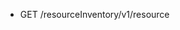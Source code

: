 <!--
    ATTENTION: This file was generated via gradle!
               Do NOT manually edit this file! Any such changes will be overwritten!
-->

* GET /resourceInventory/v1/resource
